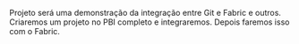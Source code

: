 Projeto será uma demonstração da integração entre Git e Fabric e outros.
Criaremos um projeto no PBI completo e integraremos.
Depois faremos isso com o Fabric.